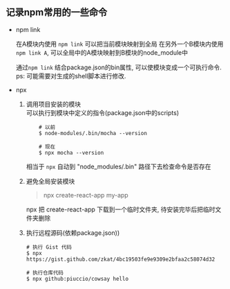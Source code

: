 ## 记录npm常用的一些命令

- npm link        
  
    在A模块内使用 `npm link` 可以把当前模块映射到全局
    在另外一个B模块内使用  `npm link A`, 可以全局中的A模块映射到B模块的node_module中

    通过`npm link` 结合package.json的bin属性, 可以使模块变成一个可执行命令. ps: 可能需要对生成的shell脚本进行修改.


- npx       
    1. 调用项目安装的模块       
        可以执行到模块中定义的指令(package.json中的scripts)      
        ```
            # 以前
            $ node-modules/.bin/mocha --version

            # 现在
            $ npx mocha --version
        ```
        相当于 `npx` 自动到 "node_modules/.bin" 路径下去检查命令是否存在    

    2.  避免全局安装模块    
    
        > npx create-react-app my-app      

        npx 把 create-react-app 下载到一个临时文件夹, 待安装完毕后把临时文件夹删除

    3. 执行远程源码(依赖package.json))
        ```
        # 执行 Gist 代码
        $ npx https://gist.github.com/zkat/4bc19503fe9e9309e2bfaa2c58074d32

        # 执行仓库代码
        $ npx github:piuccio/cowsay hello
        ```
